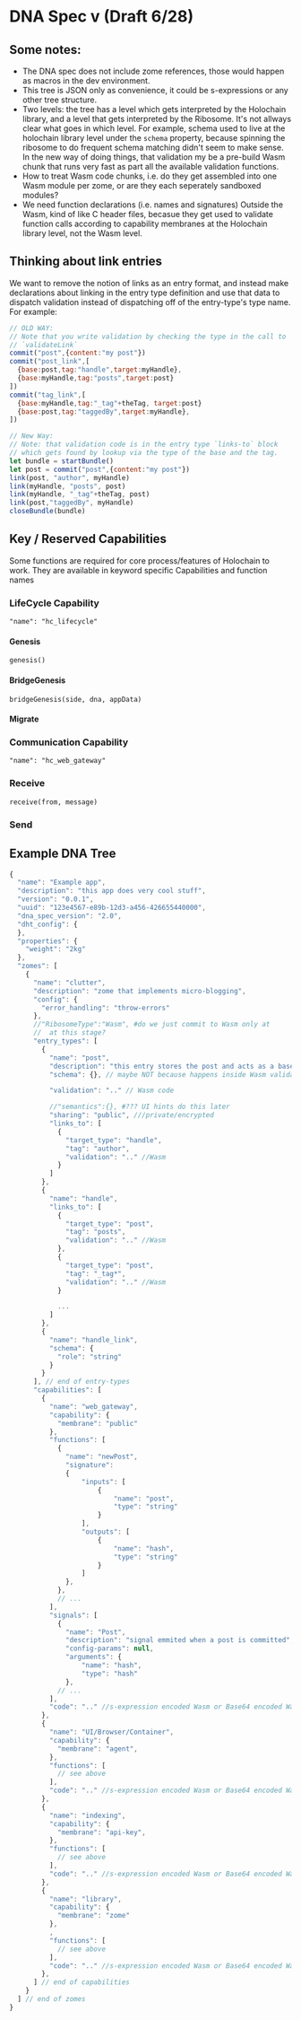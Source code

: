 # DNA Spec v (Draft 6/28)

## Some notes:

- The DNA spec does not include zome references, those would happen as macros in the dev environment.
- This tree is JSON only as convenience, it could be s-expressions or any other tree structure.
- Two levels: the tree has a level which gets interpreted by the Holochain library, and a level that gets interpreted by the Ribosome.  It's not allways clear what goes in which level.  For example, schema used to live at the holochain library level under the `schema` property, because spinning the ribosome to do frequent schema matching didn't seem to make sense.  In the new way of doing things, that validation my be a pre-build Wasm chunk that runs very fast as part all the available validation functions.
- How to treat Wasm code chunks, i.e. do they get assembled into one Wasm module per zome, or are they each seperately sandboxed modules?
- We need function declarations (i.e. names and signatures) Outside the Wasm, kind of like C header files, becasue they get used to validate function calls according to capability membranes at the Holochain library level, not the Wasm level.

## Thinking about link entries

We want to remove the notion of links as an entry format, and instead make declarations about linking in the entry type definition and use that data to dispatch validation instead of dispatching off of the entry-type's type name.  For example:

``` javascript
// OLD WAY:
// Note that you write validation by checking the type in the call to
// `validateLink`
commit("post",{content:"my post"})
commit("post_link",[
  {base:post,tag:"handle",target:myHandle},
  {base:myHandle,tag:"posts",target:post}
])
commit("tag_link",[
  {base:myHandle,tag:"_tag"+theTag, target:post}
  {base:post,tag:"taggedBy",target:myHandle},
])

// New Way:
// Note: that validation code is in the entry type `links-to` block
// which gets found by lookup via the type of the base and the tag.
let bundle = startBundle()
let post = commit("post",{content:"my post"})
link(post, "author", myHandle)
link(myHandle, "posts", post)
link(myHandle, "_tag"+theTag, post)
link(post,"taggedBy", myHandle)
closeBundle(bundle)
```

## Key / Reserved Capabilities

Some functions are required for core process/features of Holochain to work.
They are available in keyword specific Capabilities and function names

### LifeCycle Capability

`"name": "hc_lifecycle"`

#### Genesis
`genesis()`

#### BridgeGenesis
`bridgeGenesis(side, dna, appData)`

#### Migrate

### Communication Capability

`"name": "hc_web_gateway"`

### Receive
`receive(from, message)`
### Send


## Example DNA Tree

``` javascript
{
  "name": "Example app",
  "description": "this app does very cool stuff",
  "version": "0.0.1",
  "uuid": "123e4567-e89b-12d3-a456-426655440000",
  "dna_spec_version": "2.0",
  "dht_config": {
  },
  "properties": {
    "weight": "2kg"
  },
  "zomes": [
    {
      "name": "clutter",
      "description": "zome that implements micro-blogging",
      "config": {
        "error_handling": "throw-errors"
      },
      //"RibosomeType":"Wasm", #do we just commit to Wasm only at
      //  at this stage?
      "entry_types": [
        {
          "name": "post",
          "description": "this entry stores the post and acts as a base for links back to the author",
          "schema": {}, // maybe NOT because happens inside Wasm validations and it's fast enough.

          "validation": ".." // Wasm code

          //"semantics":{}, #??? UI hints do this later
          "sharing": "public", ///private/encrypted
          "links_to": [
            {
              "target_type": "handle",
              "tag": "author",
              "validation": ".." //Wasm
            }
          ]
        },
        {
          "name": "handle",
          "links_to": [
            {
              "target_type": "post",
              "tag": "posts",
              "validation": ".." //Wasm
            },
            {
              "target_type": "post",
              "tag": "_tag*",
              "validation": ".." //Wasm
            }

            ...
          ]
        },
        {
          "name": "handle_link",
          "schema": {
            "role": "string"
          }
        }
      ], // end of entry-types
      "capabilities": [
        {
          "name": "web_gateway",
          "capability": {
            "membrane": "public"
          },
          "functions": [
            {
              "name": "newPost",
              "signature":
              {
                  "inputs": [
                      {
                          "name": "post",
                          "type": "string"
                      }
                  ],
                  "outputs": [
                      {
                          "name": "hash",
                          "type": "string"
                      }
                  ]
              },
            },
            // ...
          ],
          "signals": [
            {
              "name": "Post",
              "description": "signal emmited when a post is committed",
              "config-params": null,
              "arguments": {
                  "name": "hash",
                  "type": "hash"
              },
            // ...
          ],
          "code": ".." //s-expression encoded Wasm or Base64 encoded Wasm bytecode
        },
        {
          "name": "UI/Browser/Container",
          "capability": {
            "membrane": "agent",
          },
          "functions": [
            // see above
          ],
          "code": ".." //s-expression encoded Wasm or Base64 encoded Wasm bytecode
        },
        {
          "name": "indexing",
          "capability": {
            "membrane": "api-key",
          },
          "functions": [
            // see above
          ],
          "code": ".." //s-expression encoded Wasm or Base64 encoded Wasm bytecode
        },
        {
          "name": "library",
          "capability": {
            "membrane": "zome"
          },
          ,
          "functions": [
            // see above
          ],
          "code": ".." //s-expression encoded Wasm or Base64 encoded Wasm bytecode
        },
      ] // end of capabilities
    }
  ] // end of zomes
}
```
